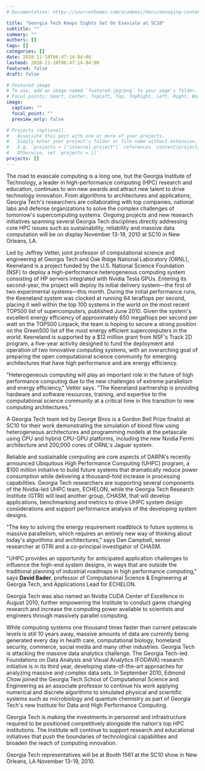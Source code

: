 ```yaml
---
# Documentation: https://sourcethemes.com/academic/docs/managing-content/

title: "Georgia Tech Keeps Sights Set On Exascale at SC10"
subtitle: ""
summary: ""
authors: []
tags: []
categories: []
date: 2010-11-10T06:47:14-04:00
lastmod: 2010-11-10T06:47:14-04:00
featured: false
draft: false

# Featured image
# To use, add an image named `featured.jpg/png` to your page's folder.
# Focal points: Smart, Center, TopLeft, Top, TopRight, Left, Right, BottomLeft, Bottom, BottomRight.
image:
  caption: ""
  focal_point: ""
  preview_only: false

# Projects (optional).
#   Associate this post with one or more of your projects.
#   Simply enter your project's folder or file name without extension.
#   E.g. `projects = ["internal-project"]` references `content/project/deep-learning/index.md`.
#   Otherwise, set `projects = []`.
projects: []
---
```


The road to exascale computing is a long one, but the Georgia Institute of Technology, a leader in high-performance computing (HPC) research and education, continues to win new awards and attract new talent to drive technology innovation. From algorithms to architectures and applications, Georgia Tech's researchers are collaborating with top companies, national labs and defense organizations to solve the complex challenges of tomorrow's supercomputing systems. Ongoing projects and new research initiatives spanning several Georgia Tech disciplines directly addressing core HPC issues such as sustainability, reliability and massive data computation will be on display November 13-19, 2010 at SC10 in New Orleans, LA.

Led by Jeffrey Vetter, joint professor of computational science and engineering at Georgia Tech and Oak Ridge National Laboratory (ORNL), Keeneland is a project funded by the U.S. National Science Foundation (NSF) to deploy a high-performance heterogeneous computing system consisting of HP servers integrated with Nvidia Tesla GPUs. Entering its second-year, the project will deploy its initial delivery system—the first of two experimental systems—this month. During the initial performance runs, the Keeneland system was clocked at running 64 teraflops per second, placing it well within the top 100 systems in the world on the most recent TOP500 list of supercomputers, published June 2010. Given the system's excellent energy efficiency of approximately 650 megaflops per second per watt on the TOP500 Linpack, the team is hoping to secure a strong position on the Green500 list of the most energy efficient supercomputers in the world. Keeneland is supported by a $12 million grant from NSF's Track 2D program, a five-year activity designed to fund the deployment and operation of two innovative computing systems, with an overarching goal of preparing the open computational science community for emerging architectures that have high performance and are energy efficiency.

"Heterogeneous computing will play an important role in the future of high performance computing due to the new challenges of extreme parallelism and energy efficiency," Vetter says. "The Keeneland partnership is providing hardware and software resources, training, and expertise to the computational science community at a critical time in this transition to new computing architectures."

A Georgia Tech team led by George Biros is a Gordon Bell Prize finalist at SC10 for their work demonstrating the simulation of blood flow using heterogeneous architectures and programming models at the petascale using CPU and hybrid CPU-GPU platforms, including the new Nvidia Fermi architecture and 200,000 cores of ORNL's Jaguar system.

Reliable and sustainable computing are core aspects of DARPA's recently announced Ubiquitous High Performance Computing (UHPC) program, a $100 million initiative to build future systems that dramatically reduce power consumption while delivering a thousand-fold increase in processing capabilities. Georgia Tech researchers are supporting several components of the Nvidia-led UHPC team, ECHELON, while the Georgia Tech Research Institute (GTRI) will lead another group, CHASM, that will develop applications, benchmarking and metrics to drive UHPC system design considerations and support performance analysis of the developing system designs.

"The key to solving the energy requirement roadblock to future systems is massive parallelism, which requires an entirely new way of thinking about today's algorithms and architectures," says Dan Campbell, senior researcher at GTRI and a co-principal investigator of CHASM.

"UHPC provides an opportunity for anticipated application challenges to influence the high-end system designs, in ways that are outside the traditional planning of industrial roadmaps in high performance computing," says **David Bader**, professor of Computational Science & Engineering at Georgia Tech, and Applications Lead for ECHELON.

Georgia Tech was also named an Nvidia CUDA Center of Excellence in August 2010, further empowering the Institute to conduct game changing research and increase the computing power available to scientists and engineers through massively parallel computing.

While computing systems one thousand times faster than current petascale levels is still 10 years away, massive amounts of data are currently being generated every day in health care, computational biology, homeland security, commerce, social media and many other industries. Georgia Tech is attacking the massive data analytics challenge. The Georgia Tech-led Foundations on Data Analysis and Visual Analytics (FODAVA) research initiative is in its third year, developing state-of-the-art approaches for analyzing massive and complex data sets. In September 2010, Edmond Chow joined the Georgia Tech School of Computational Science and Engineering as an associate professor to continue his work applying numerical and discrete algorithms to simulated physical and scientific systems such as microbiology and quantum chemistry as part of Georgia Tech's new Institute for Data and High Performance Computing.

Georgia Tech is making the investments in personnel and infrastructure required to be positioned competitively alongside the nation's top HPC institutions. The Institute will continue to support research and educational initiatives that push the boundaries of technological capabilities and broaden the reach of computing innovation.

Georgia Tech representatives will be at Booth 1561 at the SC10 show in New Orleans, LA November 13-19, 2010.
